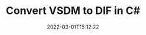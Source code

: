 ---
############################# Static ############################
layout: "auto-gen-conversion"
date: 2022-03-01T15:12:22
draft: false
otherformats: doc docm docx dot dotm dotx epub md odt ott pdf rtf tex txt vdx vsdm vsdx vssm vssx vstm vstx vsx vtx xps
breadcrumb: VSDM to DIF in C#

############################# Head ############################
head_title: "VSDM to DIF Converter in C#"
head_description: "Convert VSDM to DIF in .NET using a few lines of code. Use the GroupDocs Document Conversion API to convert over 160 file formats."

############################# Header ############################
title: "Convert VSDM to DIF in C#"
description: "VSDM to DIF conversion with a few lines of .NET code"
bg_image: "https://cms.admin.containerize.com/templates/aspose/App_Themes/V3/images/bg/header1.png"
bg_overlay: false
button:
    enable: true

############################# SubMenu ############################
submenu:
    enable: true

    left:
        img_alt: "GroupDocs.Conversion for .NET"
        image: "https://cms.admin.containerize.com/templates/groupdocs/images/product-logos/90x90-noborder/groupdocs-conversion-net.png"
        product: "GroupDocs.Conversion"
        platform: ".NET"

    

############################# About ############################
about:
    enable: true
    title: "About GroupDocs.Conversion для .NET API"
    content: |
        [GroupDocs.Conversion for .NET](https://products.groupdocs.com/conversion/net/) can be used to convert Microsoft Word, Excel, PowerPoint, PDF, Visio and other formats. GroupDocs.Conversion is a standalone API that is suitable for back-end and internal systems where high performance is required. It does not depend on any software such as Microsoft or Open Office.
    

overview:
    enable: true
    content: |
        Convert your VSDM files to DIF in .NET easily. You can use just a couple of C# code lines in any platform of your choice like - Windows, Linux, macOS.
        You can try VSDM to DIF conversion for free and evaluate conversion results quality.
        Along with simple file conversion scenarios you can try more advanced options for loading source VSDM file and for saving output DIF result. 
        
        For example, for the source VSDM file you may use the following load options:

        * auto-detect file format;
        * specify password for protected files (if file format supports it);
        * replace missing fonts to preserve document appearance.
        
        There are also advanced convert options for the DIF file:

        * convert specific document page or page range;
        * add a watermark to the converted DIF file.

        Once conversion is completed you can save your DIF file to the local file path or any third-party storage like FTP, Amazon S3, Google Drive, Dropbox etc.
        Please note - to convert VSDM to DIF there is no need for any additional software installed - like MS Office, Open Office, Adobe Acrobat Reader etc. 


############################# Steps ############################
steps:
    enable: true
    title_left: "Steps to convert VSDM to DIF in C#"
    content_left: |
        [GroupDocs.Conversion](https://products.groupdocs.com/conversion/net/) makes it easy for developers to convert a VSDM file to DIF with a few lines of code.

        * Create an instance of the Converter class and provide the file VSDM with the full path
        * Create and set ConvertOptions for DIF type.
        * Call the Converter.Convert method and pass the full path and format (DIF) as a parameter
        
    title_right: "System Requirements"
    content_right: |
        Basic conversion with GroupDocs.Conversion for .NET can be done in just a few simple steps. Our APIs are supported on all major platforms and operating systems. Before executing the code below, make sure you have the following prerequisites installed on your system.

        * Operating systems: Microsoft Windows, Linux, MacOS
        * Development environments: Microsoft Visual Studio, Xamarin, MonoDevelop
        * Frameworks: .NET Framework, .NET Standard, .NET Core, Mono
        * Get the latest GroupDocs.Conversion for .NET from [Nuget](https://www.nuget.org/packages/groupdocs.conversion)
        
    code: |
        ```cs
        // Load VSDM file
        var converter = new GroupDocs.Conversion.Converter("template.vsdm");
        // Set conversion parameters for DIF format
        var convertOptions = converter.GetPossibleConversions()["dif"].ConvertOptions;
        // Convert to DIF format
        converter.Convert("output.dif", convertOptions);        
        ```
        
demos:
    enable: true
    title: "VSDM to DIF Live Demo"
    content: |
       Convert VSDM to DIF now by visiting the [GroupDocs.Conversion App](https://products.groupdocs.app/conversion/family) website. Online demo has the following advantages
          

more_formats:
    enable: true
    title: "Other supported transformations VSDM"
    content: "You can also convert VSDM to many other file formats. Please see the list below."
       
       
back_to_top:
    enable: true
---